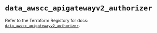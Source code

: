 # `data_awscc_apigatewayv2_authorizer`

Refer to the Terraform Registory for docs: [`data_awscc_apigatewayv2_authorizer`](https://registry.terraform.io/providers/hashicorp/awscc/0.70.0/docs/data-sources/apigatewayv2_authorizer).
